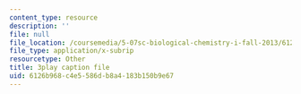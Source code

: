 ```yaml
---
content_type: resource
description: ''
file: null
file_location: /coursemedia/5-07sc-biological-chemistry-i-fall-2013/6126b968c4e5586db8a4183b150b9e67_0XAJIHttCNs.vtt
file_type: application/x-subrip
resourcetype: Other
title: 3play caption file
uid: 6126b968-c4e5-586d-b8a4-183b150b9e67
---
```

